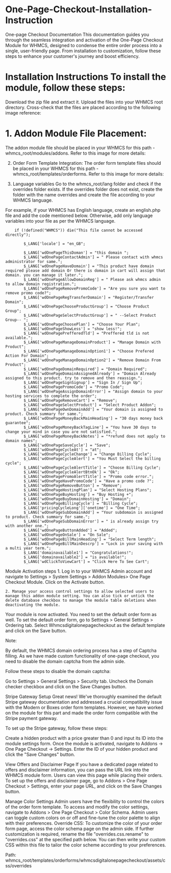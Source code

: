 # One-Page-Checkout-Installation-Instruction

One-page Checkout Documentation
This documentation guides you through the seamless integration and activation of the One-Page Checkout Module for WHMCS, designed to condense the entire order process into a single, user-friendly page. From installation to customization, follow these steps to enhance your customer's journey and boost efficiency.
# Installation Instructions To install the module, follow these steps:
Download the zip file and extract it.
Upload the files into your WHMCS root directory.
Cross-check that the files are placed according to the following image reference:
# 1. Addon Module File Placement:
The addon module file should be placed in your WHMCS for this path - whmcs_root/modules/addons. Refer to this image for more details:
   

2. Order Form Template Integration:
The order form template files should be placed in your WHMCS for this path - whmcs_root/templates/orderforms. Refer to this image for more details: 

3. Language variables
Go to the whmcs_root/lang folder and check if the overrides folder exists. If the overrides folder does not exist, create the folder with the name overrides and create the file according to your WHMCS language. 

For example, if your WHMCS has English language, create an english.php file and add the code mentioned below. Otherwise, add only language variables into your file as per the WHMCS language.

        if (!defined("WHMCS")) die("This file cannot be accessed directly");

            $_LANG['locale'] = "en_GB";

            $_LANG['wdOnePageThisDoman'] = "this domain ";
            $_LANG['wdOnePageContactAdmin'] = " Please contact with whmcs administrator for same.";
            $_LANG['wdOnePageHaveDomain'] = "This product have domain required please add domain Or there is domain in cart will assign that domain. you can manage it later.";
            $_LANG['wdOnePageAllowDomainReg'] = " Please ask whmcs admin to allow domain registration.";
            $_LANG['wdOnePageRemovePromoCode'] = "Are you sure you want to remove promo code?";
            $_LANG['wdOnePageRegTransferDomain'] = "Register/Transfer Domain";
            $_LANG['wdOnePageChooseProductGroup'] = "Choose Product Group";
            $_LANG['wdOnePageSelectProductGroup'] = " --Select Product Group-- ";
            $_LANG['wdOnePageChoosePlan'] = "Choose Your Plan";
            $_LANG['wdOnePageShowLess'] = "show less!";
            $_LANG['wdOnePagePrefferedTld'] = "Preffered tld is not available.";
            $_LANG['wdOnePageManageDomainProduct'] = "Manage Domain with Product";
            $_LANG['wdOnePageManageDomainOption1'] = "Choose Prefered Action For Domain";
            $_LANG['wdOnePageManageDomainOption2'] = "Remove Domain From Product";
            $_LANG['wdOnePageDomainRequired'] = "Domain Required";
            $_LANG['wdOnePageDomainAssignedAlready'] = "Domain Already assigned to this product. try to remove and then reassign.";
            $_LANG['wdOnePageSignSignup'] = "Sign In / Sign Up";
            $_LANG['wdOnePagePromoCode'] = "Promo Code";
            $_LANG['wdOnePageAssignDomainError'] = "Assign domain to your hosting services to complete the order";
            $_LANG['wdOnePageRemoveCart'] = "Remove";
            $_LANG['wdOnePageSelectProduct'] = "Select Product Addon";
            $_LANG['wdOnePageOwnDomainAdd'] = "Your domain is assigned to product. Check summary for same.";
            $_LANG['wdOnePageMoneyBackMainHeading'] = "30 days money back guarantee";
            $_LANG['wdOnePageMoneyBackTagLine'] = "You have 30 days to change your mind in case you are not satisfied.";
            $_LANG['wdOnePageMoneyBackNotes'] = "*refund does not apply to domain names";
            $_LANG['wdOnePageSaveCycle'] = "Save";
            $_LANG['wdOnePageCycleAt'] = "at";
            $_LANG['wdOnePageCycleChange'] = "Change Billing Cycle";
            $_LANG['wdOnePageCycleAlert'] = "You Must Select the billing cycle";
            $_LANG['wdOnePageCycleAlertTitle'] = "Choose Billing Cycle";
            $_LANG['wdOnePageCycleAlertBtnOk'] = "Ok";
            $_LANG['wdOnePagePromoAlertTitle'] = "Promo code error.";
            $_LANG['wdOnePageHavePromoCode'] = "Have a promo code ?";
            $_LANG['wdOnePageRemoveButton'] = "Remove";
            $_LANG['wdOnePageHostingPlan'] = "Select Hosting Plans";
            $_LANG['wdOnePageBuyHosting'] = "Buy Hosting +";
            $_LANG['wdOnePageBuyDomainHosting'] = "Domain";
            $_LANG['wdOnePageBillingCycle'] = "Billing Cycle";
            $_LANG['pricingCycleLong']['onetime'] = "One Time";
            $_LANG['wdOnePageSubDomainAdd'] = "Your subdomain is assigned to product. Check summary for same.";
            $_LANG['wdOnePageSubDomainError'] = " is already assign try with another one.";
            $_LANG['wdOnePageButtonAdded'] = "Added";
            $_LANG['wdOnePageOnSale'] = "On Sale";
            $_LANG['wdOnePageBillMainHeading'] = "Select Term length";
            $_LANG['wdOnePageBillMainDescrp'] = "Lock in your saving with a multi year term.";
            $_LANG['domainavailable1'] = "Congratulations!";
            $_LANG['domainavailable2'] = "is available!";
            $_LANG['wdClickToViewCart'] = "Click Here To See Cart";
Module Activation steps
    1. Log in to your WHMCS Admin account and navigate to Settings > System Settings > Addon Modules> One Page Checkout Module. Click on the Activate button.



    2. Manage your access control settings to allow selected users to manage this addon module setting. You can also tick or untick the delete database checkbox to manage the module table deletions when deactivating the module.



Your module is now activated. You need to set the default order form as well. To set the default order form, go to Settings > General Settings > Ordering tab. Select Whmcsdigitalonepagecheckout as the default template and click on the Save button.



Note:

By default, the WHMCS domain ordering process has a step of Captcha filling. As we have made custom functionality of one-page checkout, you need to disable the domain captcha from the admin side.

Follow these steps to disable the domain captcha:

Go to Settings > General Settings > Security tab.
Uncheck the Domain checker checkbox and click on the Save Changes button.

Stripe Gateway Setup
Great news! We've thoroughly examined the default Stripe gateway documentation and addressed a crucial compatibility issue with the Modern or Boxes order form templates. However, we have worked on the module for this part and made the order form compatible with the Stripe payment gateway.

To set up the Stripe gateway, follow these steps:

Create a hidden product with a price greater than 0 and input its ID into the module settings form.
Once the module is activated, navigate to Addons -> One Page Checkout -> Settings.
Enter the ID of your hidden product and click the "Save Changes" button.


View Offers and Disclaimer Page
If you have a dedicated page related to offers and disclaimer information, you can pass the URL link into the WHMCS module form. Users can view this page while placing their orders. To set up the offers and disclaimer page, go to Addons > One Page Checkout > Settings, enter your page URL, and click on the Save Changes button.





Manage Color Settings
Admin users have the flexibility to control the colors of the order form template.
To access and modify the color settings, navigate to Addons > One Page Checkout > Color Schema.
Admin users can toggle custom colors on or off and fine-tune the color palette to align with their preferences.
Override CSS:
To customize the color of your order form page, access the color schema page on the admin side. If further customization is required, rename the file "overrides.css.rename" to "overrides.css" at the specified path below. You can then write your custom CSS within this file to tailor the color scheme according to your preferences.

Path: whmcs_root/templates/orderforms/whmcsdigitalonepagecheckout/assets/css/overrides


